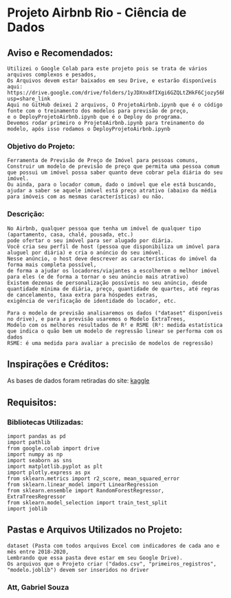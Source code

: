 # Projeto Airbnb Rio - Ciência de Dados


## Aviso e Recomendados:
	Utilizei o Google Colab para este projeto pois se trata de vários arquivos complexos e pesados,
	Os Arquivos devem estar baixados em seu Drive, e estarão disponíveis aqui: https://drive.google.com/drive/folders/1yJDXnx8fIXgi6GZQLtZHkF6Cjozy56R9?usp=share_link
	Aqui no GitHub deixei 2 arquivos, O ProjetoAirbnb.ipynb que é o código fonte com o treinamento dos modelos para previsão de preço,
	e o DeployProjetoAirbnb.ipynb que é o Deploy do programa.
	Devemos rodar primeiro o ProjetoAirbnb.ipynb para treinamento do modelo, após isso rodamos o DeployProjetoAirbnb.ipynb 
	
 
### Objetivo do Projeto:
	Ferramenta de Previsão de Preço de Imóvel para pessoas comuns,
	Construir um modelo de previsão de preço que permita uma pessoa comum
	que possui um imóvel possa saber quanto deve cobrar pela diária do seu imóvel.
	Ou ainda, para o locador comum, dado o imóvel que ele está buscando, ajudar a saber se aquele imóvel está preço atrativo (abaixo da média para imóveis com as mesmas características) ou não.

### Descrição:
	No Airbnb, qualquer pessoa que tenha um imóvel de qualquer tipo (apartamento, casa, chalé, pousada, etc.)
	pode ofertar o seu imóvel para ser alugado por diária.
	Você cria seu perfil de host (pessoa que disponibiliza um imóvel para aluguel por diária) e cria o anúncio do seu imóvel.
	Nesse anúncio, o host deve descrever as características do imóvel da forma mais completa possível,
	de forma a ajudar os locadores/viajantes a escolherem o melhor imóvel para eles (e de forma a tornar o seu anúncio mais atrativo)
	Existem dezenas de personalização possíveis no seu anúncio, desde quantidade mínima de diária, preço, quantidade de quartes, até regras de cancelamento, taxa extra para hóspedes extras,
	exigência de verificação de identidade do locador, etc.

	Para o modelo de previsão analisaremos os dados ("dataset" disponíveis no drive), e para a previsão usaremos o Modelo ExtraTrees,
	Modelo com os melhores resultados de R² e RSME (R²: medida estatística que indica o quão bem um modelo de regressão linear se performa com os dados
	RSME: é uma medida para avaliar a precisão de modelos de regressão)


## Inspirações e Créditos:
As bases de dados foram retiradas do site: [kaggle](https://www.kaggle.com/allanbruno/airbnb-rio-de-janeiro)


## Requisitos:
### Bibliotecas Utilizadas:
	import pandas as pd
	import pathlib
	from google.colab import drive
	import numpy as np
	import seaborn as sns
	import matplotlib.pyplot as plt
	import plotly.express as px
	from sklearn.metrics import r2_score, mean_squared_error
	from sklearn.linear_model import LinearRegression
	from sklearn.ensemble import RandomForestRegressor, ExtraTreesRegressor
	from sklearn.model_selection import train_test_split
	import joblib


## Pastas e Arquivos Utilizados no Projeto:
	dataset (Pasta com todos arquivos Excel com indicadores de cada ano e mês entre 2018-2020,
	Lembrando que essa pasta deve estar em seu Google Drive).
	Os arquivos que o Projeto criar ("dados.csv", "primeiros_registros", "modelo.joblib") devem ser inseridos no driver
	

### Att, Gabriel Souza